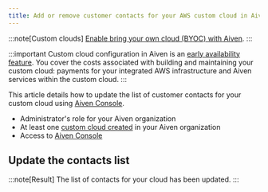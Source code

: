 ```yaml
---
title: Add or remove customer contacts for your AWS custom cloud in Aiven
---
```


:::note[Custom clouds]
[Enable bring your own cloud (BYOC) with Aiven](/docs/platform/howto/byoc/enable-byoc).
:::

:::important
Custom cloud configuration in Aiven is an
[early availability feature](/docs/platform/concepts/beta_services). You cover the costs associated with building and
maintaining your custom cloud: payments for your integrated AWS
infrastructure and Aiven services within the custom cloud.
:::

This article details how to update the list of customer contacts for
your custom cloud using [Aiven Console](https://console.aiven.io/).

-   Administrator\'s role for your Aiven organization
-   At least one
    [custom cloud created](/docs/platform/howto/byoc/create-custom-cloud) in your Aiven organization
-   Access to [Aiven Console](https://console.aiven.io/)

## Update the contacts list

:::note[Result]
The list of contacts for your cloud has been updated.
:::
